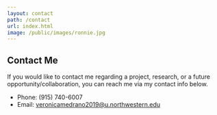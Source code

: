 ```yaml
---
layout: contact
path: /contact
url: index.html
image: /public/images/ronnie.jpg
---
```


## Contact Me
If you would like to contact me regarding a project, research, or a future opportunity/collaboration, you can reach me via my contact info below.

* Phone: (915) 740-6007
* Email: veronicamedrano2019@u.northwestern.edu
